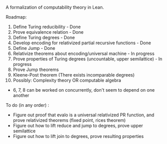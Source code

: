 A formalization of computability theory in Lean. 

Roadmap:
1. Define Turing reducibility - Done
2. Prove equivalence relation - Done
3. Define Turing degrees - Done
4. Develop encoding for relativized partial recursive functions - Done
5. Define Jump - Done
6. Relativize theorems about encoding/universal machine - In progress
7. Prove properties of Turing degrees (uncountable, upper semilattice) - In progress
8. Prove Jump theorems
9. Kleene-Post theorem (There exists incomparable degrees)
10. Possibly: Complexity theory OR computable algebra
- 6, 7, 8 can be worked on concurrently, don't seem to depend on one another

To do (in any order) : 
- Figure out proof that evalo is a universal relativized PR function, and prove relativized theorems (fixed point, rices theorem)
- Figure out how to lift reduce and jump to degrees, prove upper semilattice
- Figure out how to lift join to degrees, prove resulting properties
